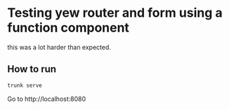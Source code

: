 # Testing yew router and form using a function component

this was a lot harder than expected.

## How to run

```bash
trunk serve
```

Go to http://localhost:8080
